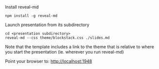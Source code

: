 Install reveal-md
```
npm install -g reveal-md
```

Launch presentation from its subdirectory
```
cd <presentation subdirectory>
reveal-md --css theme/blockstack.css ./slides.md
```
Note that the template includes a link to the theme that is relative to where you start the presentation (ie. wherever you run reveal-md)

Point your browser to: [http://localhost:1948](http://localhost:1948)
